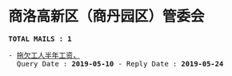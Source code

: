 # 商洛高新区（商丹园区）管委会
<pre><b>TOTAL MAILS : 1</b></pre>
<pre>
- <a href="../../categories/mails/5266.md">拖欠工人半年工资，</a><br/>  Query Date : <b>2019-05-10</b> - Reply Date : <b>2019-05-24</b>
</pre>